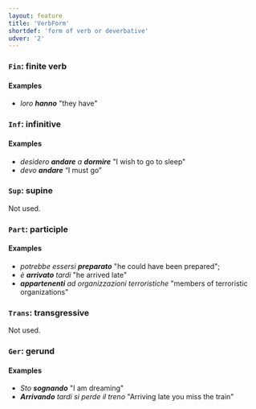 ```yaml
---
layout: feature
title: 'VerbForm'
shortdef: 'form of verb or deverbative'
udver: '2'
---
```


### `Fin`: finite verb

#### Examples

* _loro <b>hanno</b>_ "they have"

### `Inf`: infinitive

#### Examples

* _desidero <b>andare</b> a <b>dormire</b>_ "I wish to go to sleep"
* _devo <b>andare</b>_ “I must go”

### `Sup`: supine

Not used.

### `Part`: participle

#### Examples

* _potrebbe essersi <b>preparato</b>_ "he could have been prepared";
* _è <b>arrivato</b> tardi_ "he arrived late"
* _<b>appartenenti</b> ad organizzazioni terroristiche_ "members of terroristic organizations"


### `Trans`: transgressive

Not used.

### `Ger`: gerund

#### Examples

* _Sto <b>sognando</b>_ "I am dreaming"
* _<b>Arrivando</b> tardi si perde il treno_ "Arriving late you miss the train"
